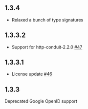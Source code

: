 ## 1.3.4

* Relaxed a bunch of type signatures

## 1.3.3.2

* Support for http-conduit-2.2.0 [#47](https://github.com/yesodweb/authenticate/issues/47)

## 1.3.3.1

* License update [#46](https://github.com/yesodweb/authenticate/issues/46)

## 1.3.3

Deprecated Google OpenID support
